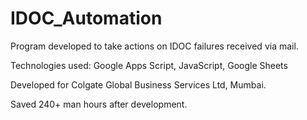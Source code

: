 # IDOC_Automation


Program developed to take actions on IDOC failures received via mail.

Technologies used: Google Apps Script, JavaScript, Google Sheets

Developed for Colgate Global Business Services Ltd, Mumbai.


Saved 240+ man hours after development.
